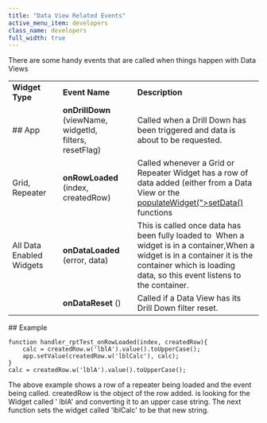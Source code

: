 ```yaml
---
title: "Data View Related Events"
active_menu_item: developers
class_name: developers
full_width: true
---
```



There are some handy events that are called when things happen with Data Views

<table>
<tr>
<td width="129">
  <strong>Widget Type</strong>

</td>
<td width="10">
</td>
<td width="259">
  <strong>Event Name</strong>

</td>
<td width="12">
</td>
<td width="1126">
  <strong>Description</strong>

</td>
</tr>
<tr>
<td width="129">
## App

</td>
<td width="10">
</td>
<td width="259">
  <strong>onDrillDown</strong> (viewName, widgetId, filters, resetFlag)

</td>
<td width="12">
</td>
<td width="1126">
Called when a Drill Down has been triggered and data is about to be requested.

</td>
</tr>
<tr>
<td width="129">
Grid, Repeater

</td>
<td width="10">
</td>
<td width="259">
  <strong>onRowLoaded</strong> (index, createdRow)

</td>
<td width="12">
</td>
<td width="1126">
    Called whenever a Grid or Repeater Widget has a row of data added (either from a Data View or the <a href="/developers/user-guide/scripting-apis/client-api/widget-data-state-manipulation/setdata) or <a href="/developers/user-guide/scripting-apis/client-api/widget-data-state-manipulation/populatewidget/">populateWidget(">setData()</a></a> functions

</td>
</tr>
<tr>
<td width="129">
All Data Enabled Widgets

</td>
<td width="10">
</td>
<td width="259">
  <strong>onDataLoaded</strong> (error, data)

</td>
<td width="12">
</td>
<td width="1126">
This is called once data has been fully loaded to  When a widget is in a container,When a widget is in a container it is the container which is loading data, so this event listens to the container.

</td>
</tr>
<tr>
<td width="129">
</td>
<td width="10">
</td>
<td width="259">
  <strong>onDataReset</strong> ()

</td>
<td width="12">
</td>
<td width="1126">
Called if a Data View has its Drill Down filter reset.

</td>
</tr>
</table>
## Example

    function handler_rptTest_onRowLoaded(index, createdRow){
        calc = createdRow.w('lblA').value().toUpperCase();
        app.setValue(createdRow.w('lblCalc'), calc);
    }
    calc = createdRow.w('lblA').value().toUpperCase();
   

The above example shows a row of a repeater being loaded and the event being called. createdRow is the object of the row added. is looking for the Widget called ' lblA' and converting it to an upper case string. The next function sets the widget called 'lblCalc' to be that new string.

